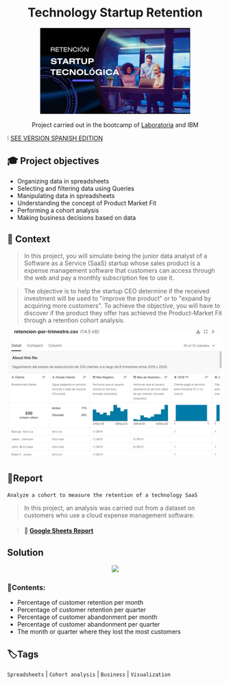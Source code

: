 <div align="center"> <h1>Technology Startup Retention </h1> 

![](/Portada-1.jpg)

Project carried out in the bootcamp of [Laboratoria](https://app.laboratoria.la/signup-and-login/) and IBM
</div>

❕ [SEE VERSION SPANISH EDITION](https://github.com/gianelytics/Data-analytics-Project-2/blob/9b0c14ed31116cc5f02f5edddbc7cfee0d0cee06/README_spanish.md)

## 🎓 Project objectives

- Organizing data in spreadsheets
- Selecting and filtering data using Queries
- Manipulating data in spreadsheets
- Understanding the concept of Product Market Fit
- Performing a cohort analysis
- Making business decisions based on data


## 📌 Context
> In this project, you will simulate being the junior data analyst of a Software as a Service (SaaS) startup whose sales product is a expense management software that customers can access through the web and pay a monthly subscription fee to use it.

>The objective is to help the startup CEO determine if the received investment will be used to "improve the product" or to "expand by acquiring more customers". To achieve the objective, you will have to discover if the product they offer has achieved the Product-Market Fit through a retention cohort analysis.

![](/Dataset_1.jpg)


## 🔎Report

    Analyze a cohort to measure the retention of a technology SaaS

>In this project, an analysis was carried out from a dataset on customers who use a cloud expense management software.

> <h4 align="left"> 📝 <a href="https://docs.google.com/spreadsheets/d/1JikkQmyqWjzyq7ZJAeVr1LvYGQkRuKlRCSY7pJWkkfI/edit?usp=sharing"> Google Sheets Report</a>
</h4>

## Solution
<div align="center">
  
<a target="_blank" href="https://www.loom.com/share/2c86d07be73f44129c84a6433b162720" rel="noopener noreferrer" >![](https://cdn.loom.com/sessions/thumbnails/2c86d07be73f44129c84a6433b162720-1675567549093-with-play.gif)
  </a>
</div>


### 📄Contents:
- Percentage of customer retention per month
- Percentage of customer retention per quarter
- Percentage of customer abandonment per month
- Percentage of customer abandonment per quarter
- The month or quarter where they lost the most customers

## 🏷️Tags

`Spreadsheets` | `Cohort analysis` | `Business` | `Visualization`
